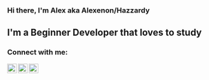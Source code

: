 ### Hi there, I'm Alex aka Alexenon/Hazzardy

## I'm a Beginner Developer that loves to study 


### Connect with me:

[<img align="left" alt="Alexenon | Instagram" width="22px" src="https://cdn.jsdelivr.net/npm/simple-icons@v3/icons/instagram.svg" />][instagram]
[<img align="left" alt="Alexenon | LinkedIn" width="22px" src="https://cdn.jsdelivr.net/npm/simple-icons@v3/icons/linkedin.svg" />][linked-in]
[<img align="left" alt="Alexenon | Vk" width="22px" src="https://cdn.jsdelivr.net/npm/simple-icons@v3/icons/vk.svg" />][vkcom]







[vkcom]: https://vk.com/hazzardy
[instagram]: https://www.instagram.com/hazzarddy
[linked-in]: https://www.linkedin.com/in/alex-xenon-14900a22a/